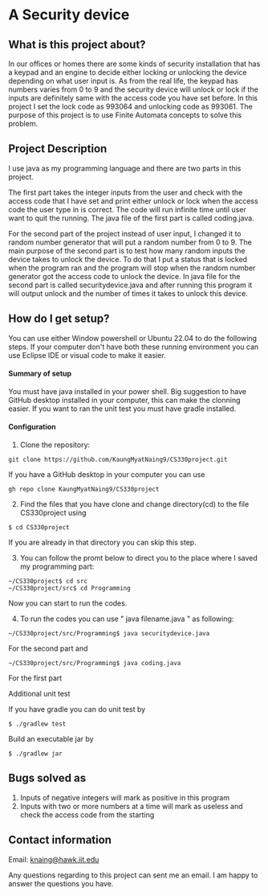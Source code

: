 # A Security device

## What is this project about?
In our offices or homes there are some kinds of security installation that has a keypad and an engine to decide either locking or unlocking the device depending on what user input is. As from the real life, the keypad has numbers varies from 0 to 9 and the security device will unlock or lock if the inputs are definitely same with the access code you have set before. In this project I set the lock code as 993064 and unlocking code as 993061. The purpose of this project is to use Finite Automata concepts to solve this problem. 
## Project Description
 I use java as my programming language and there are two parts in this project.

The first part takes the integer inputs from the user and check with the access code that I have set and print either unlock or lock when the access code the user type in is correct. The code will run infinite time until user want to quit the running. The java file of the first part is called coding.java.

For the second part of the project instead of user input, I changed it to random number generator that will put a random number from 0 to 9. The main purpose of the second part is to test how many random inputs the device takes to unlock the device. To do that I put a status that is locked when the program ran and the program will stop when the random number generator got the access code to unlock the device. In java file for the second part is called securitydevice.java and after running this program it will output unlock and the number of times it takes to unlock this device. 
 
## How do I get setup?
You can use either Window powershell or Ubuntu 22.04 to do the following steps. If your computer don't have both these running environment you can use Eclipse IDE or visual code to make it easier. 

#### Summary of setup
You must have java installed in your power shell. Big suggestion to have GitHub desktop installed in your computer, this can make the clonning easier. If you want to ran the unit test you must have gradle installed.

#### Configuration
1. Clone the repository:
```
git clone https://github.com/KaungMyatNaing9/CS330project.git
```
If you have a GitHub desktop in your computer you can use
```
gh repo clone KaungMyatNaing9/CS330project
```
2. Find the files that you have clone and change directory(cd) to the file CS330project using
```
$ cd CS330project
```
If you are already in that directory you can skip this step.

3. You can follow the promt below to direct you to the place where I saved my programming part:
```
~/CS330project$ cd src
~/CS330project/src$ cd Programming
```
Now you can start to run the codes.

4. To run the codes you can use " java filename.java " as following:
```
~/CS330project/src/Programming$ java securitydevice.java
```
For the second part and
```
~/CS330project/src/Programming$ java coding.java
```
For the first part

Additional unit test

If you have gradle you can do unit test by
```
$ ./gradlew test
```
Build an executable jar by
```
$ ./gradlew jar
```

## Bugs solved as
1. Inputs of negative integers will mark as positive in this program
2. Inputs with two or more numbers at a time will mark as useless and check the access code from the starting

## Contact information
Email: knaing@hawk.iit.edu

Any questions regarding to this project can sent me an email. I am happy to answer the questions you have.
